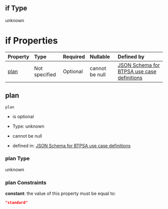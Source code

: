 ## if Type

unknown

# if Properties

| Property      | Type          | Required | Nullable       | Defined by                                                                                                                                                                                                                                  |
| :------------ | :------------ | :------- | :------------- | :------------------------------------------------------------------------------------------------------------------------------------------------------------------------------------------------------------------------------------------ |
| [plan](#plan) | Not specified | Optional | cannot be null | [JSON Schema for BTPSA use case definitions](btpsa-usecase-properties-services-items-allof-1-then-allof-66-then-allof-0-if-properties-plan.md "undefined#/properties/services/items/allOf/1/then/allOf/66/then/allOf/0/if/properties/plan") |

## plan



`plan`

*   is optional

*   Type: unknown

*   cannot be null

*   defined in: [JSON Schema for BTPSA use case definitions](btpsa-usecase-properties-services-items-allof-1-then-allof-66-then-allof-0-if-properties-plan.md "undefined#/properties/services/items/allOf/1/then/allOf/66/then/allOf/0/if/properties/plan")

### plan Type

unknown

### plan Constraints

**constant**: the value of this property must be equal to:

```json
"standard"
```
